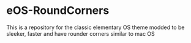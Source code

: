 # eOS-RoundCorners
This is a repository for the classic elementary OS theme modded to be sleeker, faster and have rounder corners similar to mac OS
